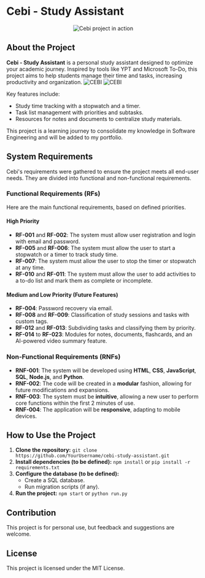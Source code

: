 # Cebi - Study Assistant

<p align="center">
  <img src="https://via.placeholder.com/600x300.png?text=Cebi+Project+in+Action" alt="Cebi project in action">
</p>

## About the Project

**Cebi - Study Assistant** is a personal study assistant designed to optimize your academic journey. Inspired by tools like YPT and Microsoft To-Do, this project aims to help students manage their time and tasks, increasing productivity and organization.
![CEBI](https://github.com/user-attachments/assets/5ad6d126-38d3-49a9-bc49-73a8e2f7e73d)
![CEBI](https://github.com/user-attachments/assets/bda00122-ddf2-4c5e-964f-9f8e6a88785d)

Key features include:
* Study time tracking with a stopwatch and a timer.
* Task list management with priorities and subtasks.
* Resources for notes and documents to centralize study materials.

This project is a learning journey to consolidate my knowledge in Software Engineering and will be added to my portfolio.

## System Requirements

Cebi's requirements were gathered to ensure the project meets all end-user needs. They are divided into functional and non-functional requirements.

### Functional Requirements (RFs)
Here are the main functional requirements, based on defined priorities.

#### High Priority
* **RF-001** and **RF-002**: The system must allow user registration and login with email and password.
* **RF-005** and **RF-006**: The system must allow the user to start a stopwatch or a timer to track study time.
* **RF-007**: The system must allow the user to stop the timer or stopwatch at any time.
* **RF-010** and **RF-011**: The system must allow the user to add activities to a to-do list and mark them as complete or incomplete.

#### Medium and Low Priority (Future Features)
* **RF-004**: Password recovery via email.
* **RF-008** and **RF-009**: Classification of study sessions and tasks with custom tags.
* **RF-012** and **RF-013**: Subdividing tasks and classifying them by priority.
* **RF-014** to **RF-023**: Modules for notes, documents, flashcards, and an AI-powered video summary feature.

### Non-Functional Requirements (RNFs)

* **RNF-001**: The system will be developed using **HTML**, **CSS**, **JavaScript**, **SQL**, **Node.js**, and **Python**.
* **RNF-002**: The code will be created in a **modular** fashion, allowing for future modifications and expansions.
* **RNF-003**: The system must be **intuitive**, allowing a new user to perform core functions within the first 2 minutes of use.
* **RNF-004**: The application will be **responsive**, adapting to mobile devices.

## How to Use the Project

1.  **Clone the repository:**
    `git clone https://github.com/YourUsername/cebi-study-assistant.git`
2.  **Install dependencies (to be defined):**
    `npm install` or `pip install -r requirements.txt`
3.  **Configure the database (to be defined):**
    * Create a SQL database.
    * Run migration scripts (if any).
4.  **Run the project:**
    `npm start` or `python run.py`

## Contribution

This project is for personal use, but feedback and suggestions are welcome.

## License

This project is licensed under the MIT License.

